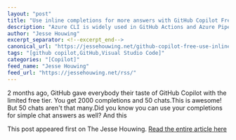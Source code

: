 ```yaml
---
layout: "post"
title: "Use inline completions for more answers with GitHub Copilot Free"
description: "Azure CLI is widely used in GitHub Actions and Azure Pipelines, as well as many other CI/CD tools. O..."
author: "Jesse Houwing"
excerpt_separator: <!--excerpt_end-->
canonical_url: "https://jessehouwing.net/github-copilot-free-use-inline-completions-for-more-answers/"
tags: "[github copilot,GitHub,Visual Studio Code]"
categories: "[Copilot]"
feed_name: "Jesse Houwing"
feed_url: "https://jessehouwing.net/rss/"
---
```


2 months ago, GitHub gave everybody their taste of GitHub Copilot with the limited free tier. You get 2000 completions and 50 chats.This is awesome! But 50 chats aren't that many.Did you know you can use your completions for simple chat answers as well? And this

This post appeared first on The Jesse Houwing. [Read the entire article here](https://jessehouwing.net/github-copilot-free-use-inline-completions-for-more-answers/)
